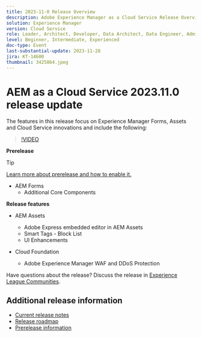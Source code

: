 ```yaml
---
title: 2023-11-0 Release Overview
description: Adobe Experience Manager as a Cloud Service Release Overview Video 2023.11.0, the features in this release focus on Experience Manager Forms, Assets and Cloud Service
solution: Experience Manager
version: Cloud Service
role: Leader, Architect, Developer, Data Architect, Data Engineer, Admin, User
level: Beginner, Intermediate, Experienced
doc-type: Event
last-substantial-update: 2023-11-28
jira: KT-14600
thumbnail: 3425864.jpeg
---
```

# AEM as a Cloud Service 2023.11.0 release update 

The features in this release focus on Experience Manager Forms, Assets and Cloud Service innovations and include the following:

>[!VIDEO](https://video.tv.adobe.com/v/3425864/?learn=on)

**Prerelease**

>[!TIP]
>
>[Learn more about prerelease and how to enable it.](https://experienceleague.adobe.com/docs/experience-manager-cloud-service/content/release-notes/prerelease.html)

* AEM Forms
  * Additional Core Components

**Release features**

* AEM Assets
  * Adobe Express embedded editor in AEM Assets
  * Smart Tags - Block List
  * UI Enhancements

* Cloud Foundation
  * Adobe Experience Manager WAF and DDoS Protection

Have questions about the release?  Discuss the release in [Experience League Communities](https://adobe.ly/3uBHk1D).

## Additional release information

* [Current release notes](https://experienceleague.adobe.com/docs/experience-manager-cloud-service/content/release-notes/home.html)
* [Release roadmap](https://experienceleague.adobe.com/docs/experience-manager-release-information/aem-release-updates/update-releases-roadmap.html)
* [Prerelease information](https://experienceleague.adobe.com/docs/experience-manager-cloud-service/content/release-notes/prerelease.html)